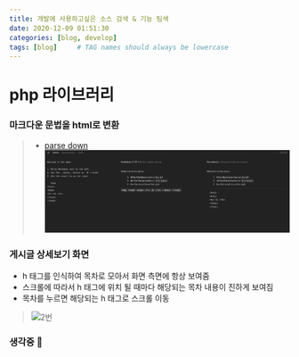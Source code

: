 ```yaml
---
title: 개발에 사용하고싶은 소스 검색 & 기능 팀색
date: 2020-12-09 01:51:30 
categories: [blog, develop]
tags: [blog]     # TAG names should always be lowercase
---
```


# php 라이브러리

### 마크다운 문법을 html로 변환
> - [parse down](https://parsedown.org)  
> ![1번](/assets/img/blog/201209/1.png)  

### 게시글 상세보기 화면  
- h 태그를 인식하여 목차로 모아서 화면 측면에 항상 보여줌  
- 스크롤에 따라서 h 태그에 위치 될 때마다 해당되는 목차 내용이 진하게 보여짐  
- 목차를 누르면 해당되는 h 태그로 스크롤 이동  
> ![2번](/assets/img/blog/201209/2.gif)  

### 생각중 🧐
